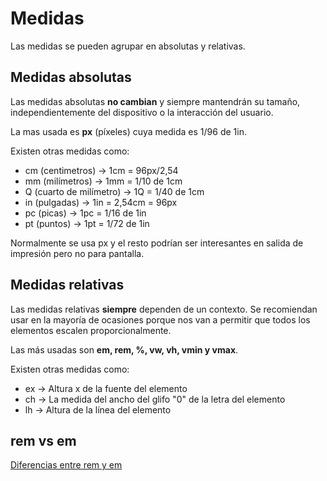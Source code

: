 # Medidas

Las medidas se pueden agrupar en absolutas y relativas.

## Medidas absolutas

Las medidas absolutas **no cambian** y siempre mantendrán su tamaño, independientemente del dispositivo o la interacción del usuario.

La mas usada es **px** (píxeles) cuya medida es 1/96 de 1in.

Existen otras medidas como:

- cm (centimetros) -> 1cm = 96px/2,54
- mm (milímetros) -> 1mm = 1/10 de 1cm
- Q (cuarto de milímetro) -> 1Q = 1/40 de 1cm
- in (pulgadas) -> 1in = 2,54cm = 96px
- pc (picas) -> 1pc = 1/16 de 1in
- pt (puntos) -> 1pt = 1/72 de 1in

Normalmente se usa px y el resto podrían ser interesantes en salida de impresión pero no para pantalla.

## Medidas relativas

Las medidas relativas **siempre** dependen de un contexto. Se recomiendan usar en la mayoría de ocasiones porque nos van a permitir que todos los elementos escalen proporcionalmente.

Las más usadas son **em, rem, %, vw, vh, vmin y vmax**.

Existen otras medidas como:

- ex -> Altura x de la fuente del elemento
- ch -> La medida del ancho del glifo "0" de la letra del elemento
- lh -> Altura de la línea del elemento

## rem vs em

[Diferencias entre rem y em](rem-vs-em.md)
